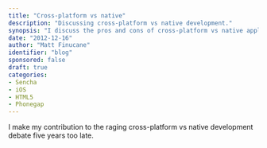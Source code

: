 ```yaml
---
title: "Cross-platform vs native"
description: "Discussing cross-platform vs native development."
synopsis: "I discuss the pros and cons of cross-platform vs native application development."
date: "2012-12-16"
author: "Matt Finucane"
identifier: "blog"
sponsored: false
draft: true
categories:
- Sencha
- iOS
- HTML5
- Phonegap
---
```


I make my contribution to the raging cross-platform vs native development debate five years too late.